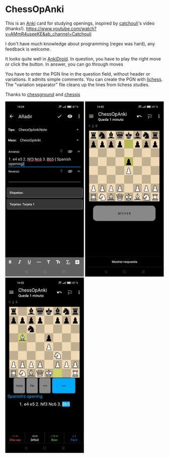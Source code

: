 # ChessOpAnki

This is an [Anki](https://apps.ankiweb.net/) card for studying openings, inspired by [catchouli](https://github.com/catchouli)'s video (thanks!).
https://www.youtube.com/watch?v=AMmR4useeKE&ab_channel=Catchouli

I don't have much knowledge about programming (regex was hard), any feedback is welcome.

It looks quite well in [AnkiDroid](https://github.com/ankidroid/Anki-Android). In question, you have to play the right move or click the button. In answer, you can go through moves

You have to enter the PGN line in the question field, without header or variations. It admits simple comments. You can create the PGN with [lichess](https://lichess.org/). The "variation separator" file cleans up the lines from lichess studies.

Thanks to [chessground](https://github.com/lichess-org/chessground) and [chessjs](https://github.com/jhlywa/chess.js)

<div>
  <img src="https://github.com/taustaus/ChessOpAnki/blob/main/Fotos%20readme/Imagen1.jpeg" width="250">
  <img src="https://github.com/taustaus/ChessOpAnki/blob/main/Fotos%20readme/Imagen2.jpeg" width="250">
  <img src="https://github.com/taustaus/ChessOpAnki/blob/main/Fotos%20readme/Imagen3.jpeg" width="250">
</div>


